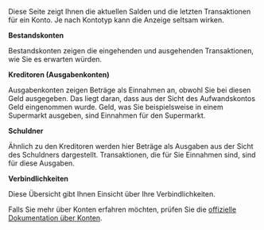 Diese Seite zeigt Ihnen die aktuellen Salden und die letzten Transaktionen für ein Konto. Je nach Kontotyp kann die Anzeige seltsam wirken.

**Bestandskonten**

Bestandskonten zeigen die eingehenden und ausgehenden Transaktionen, wie Sie es erwarten würden.

**Kreditoren (Ausgabenkonten)**

Ausgabenkonten zeigen Beträge als Einnahmen an, obwohl Sie bei diesen Geld ausgegeben. Das liegt daran, dass aus der Sicht des Aufwandskontos Geld eingenommen wurde. Geld, was Sie beispielsweise in einem Supermarkt ausgeben, sind Einnahmen für den Supermarkt.

**Schuldner**

Ähnlich zu den Kreditoren werden hier Beträge als Ausgaben aus der Sicht des Schuldners dargestellt. Transaktionen, die für Sie Einnahmen sind, sind für diese Ausgaben.

**Verbindlichkeiten**

Diese Übersicht gibt Ihnen Einsicht über Ihre Verbindlichkeiten.

Falls Sie mehr über Konten erfahren möchten, prüfen Sie die [offizielle Dokumentation über Konten](https://docs.firefly-iii.org/concepts/accounts).